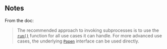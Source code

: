 ## Notes

From the doc:

> The recommended approach to invoking subprocesses is to use the [`run()`](https://docs.python.org/3/library/subprocess.html#subprocess.run "subprocess.run") function for all use cases it can handle. For more advanced use cases, the underlying [`Popen`](https://docs.python.org/3/library/subprocess.html#subprocess.Popen "subprocess.Popen") interface can be used directly.
